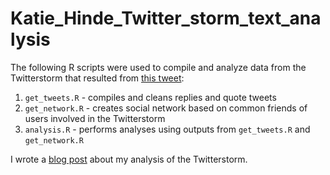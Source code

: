# Katie_Hinde_Twitter_storm_text_analysis

The following R scripts were used to compile and analyze data from the Twitterstorm that resulted from [this tweet](https://twitter.com/Mammals_Suck/status/874116254767865856):

1. `get_tweets.R` - compiles and cleans replies and quote tweets
2. `get_network.R` - creates social network based on common friends of users involved in the Twitterstorm
3. `analysis.R` - performs analyses using outputs from `get_tweets.R` and `get_network.R`

I wrote a [blog post](https://rgriff23.github.io/2017/06/29/Katie-Hinde-Twitterstorm.html) about my analysis of the Twitterstorm. 
